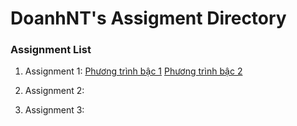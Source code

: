 # DoanhNT's Assigment Directory

### Assignment List

1. Assignment 1: 
[Phương trình bậc 1](https://github.com/FASTTRACKSE/FFSE1704_LP3/blob/e386fbc0b9d37759fa42deed78325980b651b07e/Assignments/DoanhNT/LP3%20-%20BT-%20PHP01/php-asm-01.php)
[Phương trình bậc 2](https://github.com/FASTTRACKSE/FFSE1704_LP3/blob/e386fbc0b9d37759fa42deed78325980b651b07e/Assignments/DoanhNT/LP3%20-%20BT-%20PHP01/php-asm-01b.php)
2. Assignment 2:


3. Assignment 3: